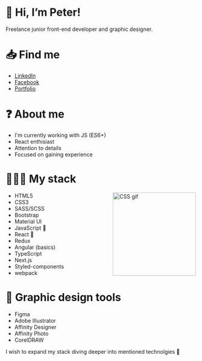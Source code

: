 # 👋 Hi, I’m Peter!
Freelance junior front-end developer and graphic designer.

# 📥 Find me

- [LinkedIn](https://www.linkedin.com/in/piotr-bątor/)
- [Facebook](https://www.facebook.com/piotr.bator.33/)
- [Portfolio](https://piotr-bator.pl/)

# ❓ About me

- I'm currently working with JS (ES6+)
- React enthisiast
- Attention to details
- Focused on gaining experience

# 👨🏻‍💻 My stack

<img align="right" alt="CSS gif" width="220px" src="https://media2.giphy.com/media/13FrpeVH09Zrb2/giphy.gif?cid=ecf05e478tkbsn7d1slamceom3qxbgzx42y4ul9zed6qiwek&rid=giphy.gif&ct=g" />

- HTML5
- CSS3
- SASS/SCSS
- Bootstrap
- Material UI
- JavaScript 💞
- React 💞️
- Redux
- Angular (basics)
- TypeScript
- Next.js
- Styled-components
- webpack

# 👀 Graphic design tools

- Figma
- Adobe Illustrator
- Affinity Designer
- Affinity Photo
- CorelDRAW

I wish to expand my stack diving deeper into mentioned technolgies 💞️

<!---
mizuris/mizuris is a ✨ special ✨ repository because its `README.md` (this file) appears on your GitHub profile.
You can click the Preview link to take a look at your changes.
--->
